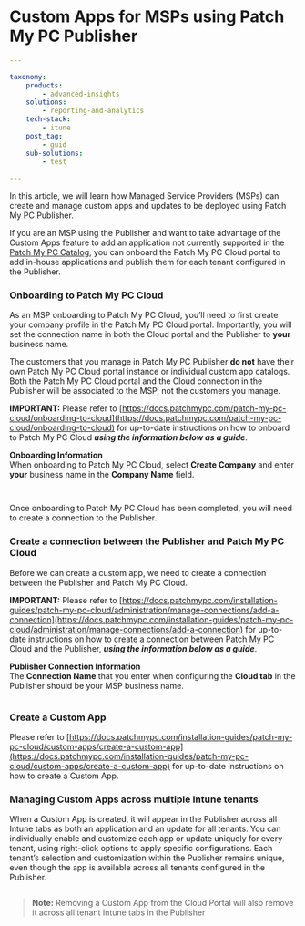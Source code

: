 # Custom Apps for MSPs using Patch My PC Publisher

```yaml
---

taxonomy:
    products:
        - advanced-insights
    solutions:
        - reporting-and-analytics
    tech-stack:
        - itune
    post_tag:
        - guid
    sub-solutions:
        - test
        
---
```

In this article, we will learn how Managed Service Providers (MSPs) can create and manage custom apps and updates to be deployed using Patch My PC Publisher.

If you are an MSP using the Publisher and want to take advantage of the Custom Apps feature to add an application not currently supported in the[ Patch My PC Catalog](https://patchmypc.com/supported-products), you can onboard the Patch My PC Cloud portal to add in-house applications and publish them for each tenant configured in the Publisher.

### Onboarding to Patch My PC Cloud <a href="#h-onboarding-to-patch-my-pc-cloud" id="h-onboarding-to-patch-my-pc-cloud"></a>

As an MSP onboarding to Patch My PC Cloud, you’ll need to first create your company profile in the Patch My PC Cloud portal. Importantly, you will set the connection name in both the Cloud portal and the Publisher to **your** business name.

The customers that you manage in Patch My PC Publisher **do not** have their own Patch My PC Cloud portal instance or individual custom app catalogs. Both the Patch My PC Cloud portal and the Cloud connection in the Publisher will be associated to the MSP, not the customers you manage.

**IMPORTANT:** Please refer to [https://docs.patchmypc.com/patch-my-pc-cloud/onboarding-to-cloud](https://docs.patchmypc.com/patch-my-pc-cloud/onboarding-to-cloud) for up-to-date instructions on how to onboard to Patch My PC Cloud _**using the information below as a guide**_.

**Onboarding Information**\
When onboarding to Patch My PC Cloud, select **Create Company** and enter **your** business name in the **Company Name** field.

<figure><img src="https://patchmypc.com/app/uploads/2025/04/msp_custom_apps_publisher_1.jpg" alt=""><figcaption></figcaption></figure>

<figure><img src="https://patchmypc.com/app/uploads/2025/04/msp_custom_apps_publisher_2.jpg" alt=""><figcaption></figcaption></figure>

Once onboarding to Patch My PC Cloud has been completed, you will need to create a connection to the Publisher.

### Create a connection between the Publisher and Patch My PC Cloud <a href="#h-create-a-connection-between-the-publisher-and-patch-my-pc-cloud" id="h-create-a-connection-between-the-publisher-and-patch-my-pc-cloud"></a>

Before we can create a custom app, we need to create a connection between the Publisher and Patch My PC Cloud.

**IMPORTANT:** Please refer to [https://docs.patchmypc.com/installation-guides/patch-my-pc-cloud/administration/manage-connections/add-a-connection](https://docs.patchmypc.com/installation-guides/patch-my-pc-cloud/administration/manage-connections/add-a-connection) for up-to-date instructions on how to create a connection between Patch My PC Cloud and the Publisher, _**using the information below as a guide**_.

**Publisher Connection Information**\
The **Connection Name** that you enter when configuring the **Cloud tab** in the Publisher should be your MSP business name.

<figure><img src="https://patchmypc.com/app/uploads/2025/04/msp_custom_apps_publisher_3.jpg" alt=""><figcaption></figcaption></figure>

### Create a Custom App <a href="#h-create-a-custom-app" id="h-create-a-custom-app"></a>

Please refer to [https://docs.patchmypc.com/installation-guides/patch-my-pc-cloud/custom-apps/create-a-custom-app](https://docs.patchmypc.com/installation-guides/patch-my-pc-cloud/custom-apps/create-a-custom-app) for up-to-date instructions on how to create a Custom App.

### Managing Custom Apps across multiple Intune tenants <a href="#h-managing-custom-apps-across-multiple-intune-tenants" id="h-managing-custom-apps-across-multiple-intune-tenants"></a>

When a Custom App is created, it will appear in the Publisher across all Intune tabs as both an application and an update for all tenants. You can individually enable and customize each app or update uniquely for every tenant, using right-click options to apply specific configurations. Each tenant’s selection and customization within the Publisher remains unique, even though the app is available across all tenants configured in the Publisher.

<figure><img src="https://patchmypc.com/app/uploads/2025/04/msp_custom_apps_publisher_4.jpg" alt=""><figcaption></figcaption></figure>

> **Note:** Removing a Custom App from the Cloud Portal will also remove it across all tenant Intune tabs in the Publisher
